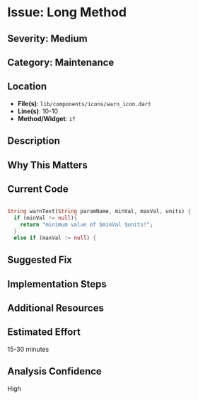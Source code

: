 # Issue: Long Method

## Severity: Medium

## Category: Maintenance

## Location
- **File(s)**: `lib/components/icons/warn_icon.dart`
- **Line(s)**: 10-10
- **Method/Widget**: `if`

## Description


## Why This Matters


## Current Code
```dart

String warnText(String paramName, minVal, maxVal, units) {
  if (minVal != null){
    return "minimum value of $minVal $units!"; 
  }
  else if (maxVal != null) {
```

## Suggested Fix


## Implementation Steps


## Additional Resources


## Estimated Effort
15-30 minutes

## Analysis Confidence
High
